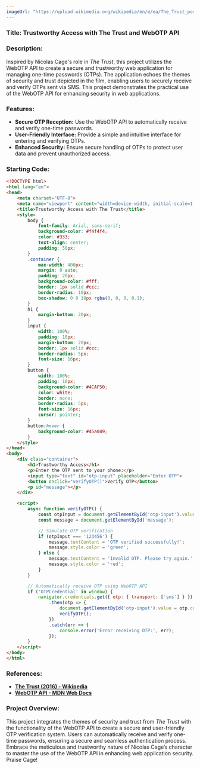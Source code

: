 ```yaml
---
imageUrl: "https://upload.wikimedia.org/wikipedia/en/e/ea/The_Trust_poster.jpg"
---
```

### **Title: Trustworthy Access with The Trust and WebOTP API**

### **Description:**
Inspired by Nicolas Cage's role in *The Trust*, this project utilizes the WebOTP API to create a secure and trustworthy web application for managing one-time passwords (OTPs). The application echoes the themes of security and trust depicted in the film, enabling users to securely receive and verify OTPs sent via SMS. This project demonstrates the practical use of the WebOTP API for enhancing security in web applications.

### **Features:**
- **Secure OTP Reception:** Use the WebOTP API to automatically receive and verify one-time passwords.
- **User-Friendly Interface:** Provide a simple and intuitive interface for entering and verifying OTPs.
- **Enhanced Security:** Ensure secure handling of OTPs to protect user data and prevent unauthorized access.

### **Starting Code:**

```html
<!DOCTYPE html>
<html lang="en">
<head>
    <meta charset="UTF-8">
    <meta name="viewport" content="width=device-width, initial-scale=1.0">
    <title>Trustworthy Access with The Trust</title>
    <style>
        body {
            font-family: Arial, sans-serif;
            background-color: #f4f4f4;
            color: #333;
            text-align: center;
            padding: 50px;
        }
        .container {
            max-width: 400px;
            margin: 0 auto;
            padding: 20px;
            background-color: #fff;
            border: 1px solid #ccc;
            border-radius: 10px;
            box-shadow: 0 0 10px rgba(0, 0, 0, 0.1);
        }
        h1 {
            margin-bottom: 20px;
        }
        input {
            width: 100%;
            padding: 10px;
            margin-bottom: 20px;
            border: 1px solid #ccc;
            border-radius: 5px;
            font-size: 16px;
        }
        button {
            width: 100%;
            padding: 10px;
            background-color: #4CAF50;
            color: white;
            border: none;
            border-radius: 5px;
            font-size: 16px;
            cursor: pointer;
        }
        button:hover {
            background-color: #45a049;
        }
    </style>
</head>
<body>
    <div class="container">
        <h1>Trustworthy Access</h1>
        <p>Enter the OTP sent to your phone:</p>
        <input type="text" id="otp-input" placeholder="Enter OTP">
        <button onclick="verifyOTP()">Verify OTP</button>
        <p id="message"></p>
    </div>

    <script>
        async function verifyOTP() {
            const otpInput = document.getElementById('otp-input').value;
            const message = document.getElementById('message');

            // Simulate OTP verification
            if (otpInput === '123456') {
                message.textContent = 'OTP verified successfully!';
                message.style.color = 'green';
            } else {
                message.textContent = 'Invalid OTP. Please try again.';
                message.style.color = 'red';
            }
        }

        // Automatically receive OTP using WebOTP API
        if ('OTPCredential' in window) {
            navigator.credentials.get({ otp: { transport: ['sms'] } })
                .then(otp => {
                    document.getElementById('otp-input').value = otp.code;
                    verifyOTP();
                })
                .catch(err => {
                    console.error('Error receiving OTP:', err);
                });
        }
    </script>
</body>
</html>
```

### **References:**
- **[The Trust (2016) - Wikipedia](https://en.wikipedia.org/wiki/The_Trust_(2016_film))**
- **[WebOTP API - MDN Web Docs](https://developer.mozilla.org/en-US/docs/Web/API/WebOTP_API)**

### **Project Overview:**
This project integrates the themes of security and trust from *The Trust* with the functionality of the WebOTP API to create a secure and user-friendly OTP verification system. Users can automatically receive and verify one-time passwords, ensuring a secure and seamless authentication process. Embrace the meticulous and trustworthy nature of Nicolas Cage’s character to master the use of the WebOTP API in enhancing web application security. Praise Cage!